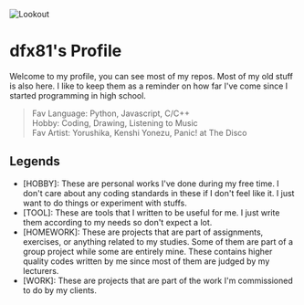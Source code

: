 ![Lookout](https://dfx81.github.io/res/lookout.png)  
  
# dfx81's Profile

Welcome to my profile, you can see most of my repos.
Most of my old stuff is also here. I like to keep
them as a reminder on how far I've come since I
started programming in high school.

> Fav Language: Python, Javascript, C/C++  
> Hobby: Coding, Drawing, Listening to Music  
> Fav Artist: Yorushika, Kenshi Yonezu, Panic! at The Disco  

## Legends

- [HOBBY]: These are personal works I've done during my
free time. I don't care about any coding standards in
these if I don't feel like it. I just want to do things
or experiment with stuffs.  
- [TOOL]: These are tools that I written to be useful for
me. I just write them according to my needs so don't expect
a lot.  
- [HOMEWORK]: These are projects that are part of assignments,
exercises, or anything related to my studies. Some of them are
part of a group project while some are entirely mine. These
contains higher quality codes written by me since most of them
are judged by my lecturers.  
- [WORK]: These are projects that are part of the work I'm
commissioned to do by my clients.  
